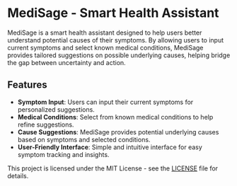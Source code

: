 # MediSage - Smart Health Assistant

MediSage is a smart health assistant designed to help users better understand potential causes of their symptoms. By allowing users to input current symptoms and select known medical conditions, MediSage provides tailored suggestions on possible underlying causes, helping bridge the gap between uncertainty and action.

## Features

- **Symptom Input**: Users can input their current symptoms for personalized suggestions.
- **Medical Conditions**: Select from known medical conditions to help refine suggestions.
- **Cause Suggestions**: MediSage provides potential underlying causes based on symptoms and selected conditions.
- **User-Friendly Interface**: Simple and intuitive interface for easy symptom tracking and insights.



This project is licensed under the MIT License - see the [LICENSE](LICENSE) file for details.

